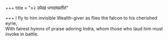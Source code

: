 +++
title = "०२ उपेदहं धनदामप्रतीतं"

+++
I fly to him invisible Wealth-giver as flies the falcon to his cherished eyrie,  
     With fairest hymns of praise adoring Indra, whom those who laud him must invoke in battle.